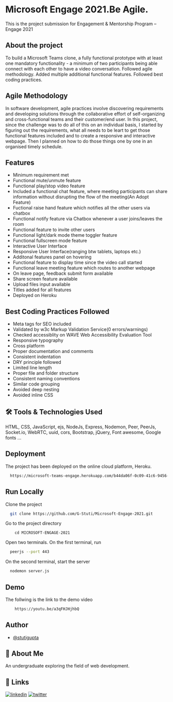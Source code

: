 # Microsoft Engage 2021.Be Agile.
This is the project submission for Engagement &amp; Mentorship Program – Engage 2021

## About the project
To build a Microsoft Teams clone, a fully functional prototype with at least one mandatory functionality - a minimum of two participants being able connect with each other to have a video conversation. 
Followed agile methodology. Added multiple additional functional features. Followed best coding practices.

## Agile Methodology
In software development, agile practices involve discovering requirements and developing solutions through the collaborative effort of self-organizing and cross-functional teams and their customer/end user.
In this project, since the challenge was to do all of this on an individual basis, I started by figuring out the requirements, what all needs to be leart to get those functional features included and to create a responsive and interactive webpage. Then I planned on how to do those things one by one in an organised timely schedule.

## Features
- Minimum requirement met
- Functional mute/unmute feature
- Functional play/stop video feature
- Included a functional chat feature, where meeting participants can share information without disrupting the flow of the meeting(An Adopt Feature)
- Fuctional raise hand feature which notifies all the other users via chatbox
- Functional notify feature via Chatbox whenever a user joins/leaves the room 
- Functional feature to invite other users
- Functional light/dark mode theme toggler feature
- Functional fullscreen mode feature
- Interactive User Interface 
- Responsive User Interface(ranging btw tablets, laptops etc.)
- Additonal features panel on hovering
- Functional feature to display time since the video call started
- Functional leave meeting feature which routes to another webpage 
- On leave page, feedback submit form available
- Share screen feature available
- Upload files input available
- Titles added for all features 
- Deployed on Heroku

## Best Coding Practices Followed 
- Meta tags for SEO included
- Validated by w3c Markup Validation Service(0 errors/warnings)
- Checked accessiblity on WAVE Web Accessibility Evaluation Tool
- Responsive typography
- Cross platform
- Proper documentation and comments 
- Consistent indentation
- DRY principle followed
- Limited line length
- Proper file and folder structure
- Consistent naming conventions
- Similar code grouping
- Avoided deep nesting
- Avoided inline CSS
  
## 🛠 Tools & Technologies Used 
HTML, CSS, JavaScript, ejs, NodeJs, Express, Nodemon, Peer, PeerJs, Socket.io, WebRTC, uuid, cors, Bootstrap, jQuery, Font awesome, Google fonts ...

## Deployment
The project has been deployed on the online cloud platform, Heroku.
```bash
  https://microsoft-teams-engage.herokuapp.com/b44da06f-0c09-41c6-9456-2234a65d8ebf
```
## Run Locally
Clone the project
```bash
  git clone https://github.com/G-Stuti/Microsoft-Engage-2021.git
```
Go to the project directory
```
    cd MICROSOFT-ENGAGE-2021
```
Open two terminals. On the first terminal, run
```bash
  peerjs --port 443
```
On the second terminal, start the server
```bash
  nodemon server.js
```

## Demo
The follwing is the link to the demo video
```bash 
    https://youtu.be/a3qFHJHjhbQ
```
## Author
- [@stutigupta](https://github.com/G-Stuti)

## 🚀 About Me
An undergraduate exploring the field of web development.
 
## 🔗 Links
[![linkedin](https://img.shields.io/badge/linkedin-0A66C2?style=for-the-badge&logo=linkedin&logoColor=white)](https://www.linkedin.com/in/stuti-gupta-1564b01ab/)
[![twitter](https://img.shields.io/badge/twitter-1DA1F2?style=for-the-badge&logo=twitter&logoColor=white)](https://twitter.com/Stuti55083095)

  
